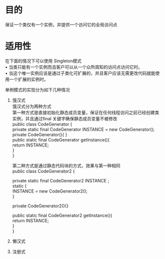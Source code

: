 
#  目的  
保证一个类仅有一个实例，并提供一个访问它的全局访问点  

#  适用性  
在下面的情况下可以使用 Singleton模式  
• 当类只能有一个实例而且客户可以从一个众所周知的访问点访问它时。  
• 当这个唯一实例应该是通过子类化可扩展的，并且客户应该无需更改代码就能使用一个扩展的实例时。  

单例模式的实现分为如下几种情况  
1. 饿汉式  
   饿汉式分为两种方式  
   第一种方式是直接初始化静态成员变量，保证在任何线程访问之前已经创建类实例，并且通过final 关键字确保静态成员变量不被修改    
   public class CodeGenerator {  
         private static final CodeGenerator INSTANCE = new CodeGenerator();  
         private  CodeGenerator(){ }  
         public static final CodeGenerator getInstance(){  
            return INSTANCE;  
         }  
   }   

   第二种方式是通过静态代码块的方式，效果与第一种相同  
   public class CodeGenerator2 {  

    private static final CodeGenerator2 INSTANCE ;  
    static {  
          INSTANCE = new CodeGenerator2();  
    }  

    private CodeGenerator2(){}  

    public static final CodeGenerator2 getInstance(){  
          return INSTANCE;  
    }  
  }  
    
2. 懒汉式  
   

3. 注册式


